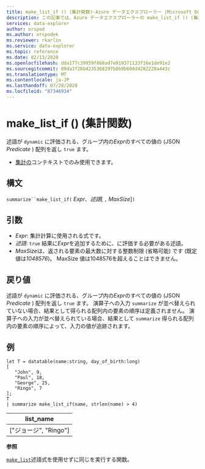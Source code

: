```yaml
---
title: make_list_if () (集計関数)-Azure データエクスプローラー |Microsoft Docs
description: この記事では、Azure データエクスプローラーの make_list_if () (集計関数) について説明します。
services: data-explorer
author: orspod
ms.author: orspodek
ms.reviewer: rkarlin
ms.service: data-explorer
ms.topic: reference
ms.date: 02/13/2020
ms.openlocfilehash: dda177c39959f860ad7e019371133f16e1de91e2
ms.sourcegitcommit: 09da3f26b4235368297b8b9b604d4282228a443c
ms.translationtype: MT
ms.contentlocale: ja-JP
ms.lasthandoff: 07/28/2020
ms.locfileid: "87346934"
---
```

# <a name="make_list_if-aggregation-function"></a>make_list_if () (集計関数)

述語が `dynamic` に評価される、グループ内の*Expr*のすべての値の (JSON *Predicate* ) 配列を返し `true` ます。

* [集計の](summarizeoperator.md)コンテキストでのみ使用できます。

## <a name="syntax"></a>構文

`summarize``make_list_if(` *Expr*、*述語*[ `,` *MaxSize*]`)`

## <a name="arguments"></a>引数

* *Expr*: 集計計算に使用される式です。
* *述語*: `true` 結果に*Expr*を追加するために、に評価する必要がある述語。
* *MaxSize*は、返される要素の最大数に対する整数制限 (省略可能) です (既定値は*1048576*)。 MaxSize 値は1048576を超えることはできません。

## <a name="returns"></a>戻り値

述語が `dynamic` に評価される、グループ内の*Expr*のすべての値の (JSON *Predicate* ) 配列を返し `true` ます。
演算子への入力 `summarize` が並べ替えられていない場合、結果として得られる配列内の要素の順序は定義されません。
演算子への入力が並べ替えられている場合、結果として `summarize` 得られる配列内の要素の順序によって、入力の値が追跡されます。

## <a name="example"></a>例

```kusto
let T = datatable(name:string, day_of_birth:long)
[
   "John", 9,
   "Paul", 18,
   "George", 25,
   "Ringo", 7
];
T
| summarize make_list_if(name, strlen(name) > 4)
```

|list_name|
|----|
|["ジョージ", "Ringo"]|

**参照**

[`make_list`](./makelist-aggfunction.md)述語式を使用せずに同じを実行する関数。